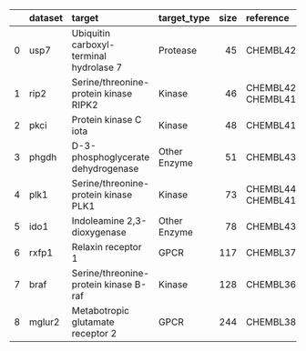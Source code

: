 |    | dataset   | target                                  | target_type   |   size | reference                    |
|---:|:----------|:----------------------------------------|:--------------|-------:|:-----------------------------|
|  0 | usp7      | Ubiquitin carboxyl-terminal hydrolase 7 | Protease      |     45 | CHEMBL4251701                |
|  1 | rip2      | Serine/threonine-protein kinase RIPK2   | Kinase        |     46 | CHEMBL4266012; CHEMBL4130524 |
|  2 | pkci      | Protein kinase C iota                   | Kinase        |     48 | CHEMBL4184321                |
|  3 | phgdh     | D-3-phosphoglycerate dehydrogenase      | Other Enzyme  |     51 | CHEMBL4373702                |
|  4 | plk1      | Serine/threonine-protein kinase PLK1    | Kinase        |     73 | CHEMBL4406868; CHEMBL4138231 |
|  5 | ido1      | Indoleamine 2,3-dioxygenase             | Other Enzyme  |     78 | CHEMBL4364294                |
|  6 | rxfp1     | Relaxin receptor 1                      | GPCR          |    117 | CHEMBL3714716                |
|  7 | braf      | Serine/threonine-protein kinase B-raf   | Kinase        |    128 | CHEMBL3638563                |
|  8 | mglur2    | Metabotropic glutamate receptor 2       | GPCR          |    244 | CHEMBL3886984                |